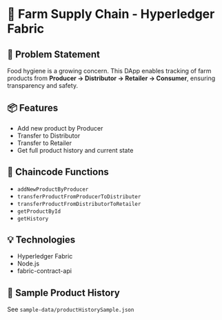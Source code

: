 # 🧺 Farm Supply Chain - Hyperledger Fabric

## 🚀 Problem Statement
Food hygiene is a growing concern. This DApp enables tracking of farm products from **Producer → Distributor → Retailer → Consumer**, ensuring transparency and safety.

## 📦 Features
- Add new product by Producer
- Transfer to Distributor
- Transfer to Retailer
- Get full product history and current state

## 📁 Chaincode Functions
- `addNewProductByProducer`
- `transferProductFromProducerToDistributer`
- `transferProductFromDistributorToRetailer`
- `getProductById`
- `getHistory`

## 💡 Technologies
- Hyperledger Fabric
- Node.js
- fabric-contract-api

## 📜 Sample Product History
See `sample-data/productHistorySample.json`
